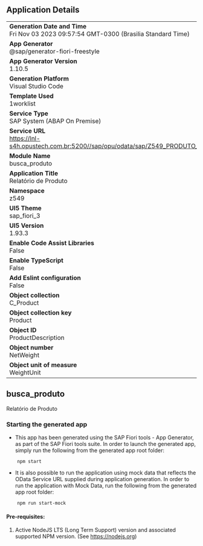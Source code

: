 ## Application Details
|               |
| ------------- |
|**Generation Date and Time**<br>Fri Nov 03 2023 09:57:54 GMT-0300 (Brasilia Standard Time)|
|**App Generator**<br>@sap/generator-fiori-freestyle|
|**App Generator Version**<br>1.10.5|
|**Generation Platform**<br>Visual Studio Code|
|**Template Used**<br>1worklist|
|**Service Type**<br>SAP System (ABAP On Premise)|
|**Service URL**<br>https://lnl-s4h.opustech.com.br:5200//sap/opu/odata/sap/Z549_PRODUTO_REPORT_SRV
|**Module Name**<br>busca_produto|
|**Application Title**<br>Relatório de Produto|
|**Namespace**<br>z549|
|**UI5 Theme**<br>sap_fiori_3|
|**UI5 Version**<br>1.93.3|
|**Enable Code Assist Libraries**<br>False|
|**Enable TypeScript**<br>False|
|**Add Eslint configuration**<br>False|
|**Object collection**<br>C_Product|
|**Object collection key**<br>Product|
|**Object ID**<br>ProductDescription|
|**Object number**<br>NetWeight|
|**Object unit of measure**<br>WeightUnit|

## busca_produto

Relatório de Produto

### Starting the generated app

-   This app has been generated using the SAP Fiori tools - App Generator, as part of the SAP Fiori tools suite.  In order to launch the generated app, simply run the following from the generated app root folder:

```
    npm start
```

- It is also possible to run the application using mock data that reflects the OData Service URL supplied during application generation.  In order to run the application with Mock Data, run the following from the generated app root folder:

```
    npm run start-mock
```

#### Pre-requisites:

1. Active NodeJS LTS (Long Term Support) version and associated supported NPM version.  (See https://nodejs.org)


